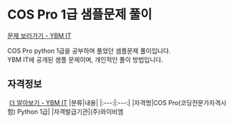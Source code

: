 # COS Pro 1급 샘플문제 풀이
[문제 보러가기 - YBM IT](https://www.ybmit.com/cos_pro/cos_pro_r_test.jsp)

COS Pro python 1급을 공부하며 풀었던 샘플문제 풀이입니다.   
YBM IT에 공개된 샘플 문제이며, 개인적인 풀이 방법입니다.    


## 자격정보
&nbsp;[더 알아보기 - YBM IT](https://www.ybmit.com/cos_pro/cos_pro_certi2.jsp)
|분류|내용|
|:---:|:---:|
|자격명|COS Pro(코딩전문가자격시험) Python 1급|
|자격발급기관|(주)와이비엠
